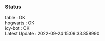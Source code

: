 ### Status


table : OK  
hogwarts : OK  
icy-bot : OK  
Latest Update : 2022-09-24 15:09:33.858990
